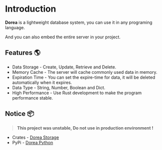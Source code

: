 # Introduction

**Dorea** is a lightweight database system, you can use it in any programing language.

And you can also embed the entire server in your project.



## Features 🌎

- Data Storage - Create, Update, Retrieve and Delete.
- Memory Cache - The server will cache commonly used data in memory.
- Expiration Time - You can set the expire-time for data, it will be deleted automatically when it expires.
- Data Type - String, Number, Boolean and Dict.
- High Performance - Use Rust development to make the program performance stable.



## Notice 📦

>  **This project was unstable, Do not use in production environment !**


- Crates - [Dorea Storage](https://crates.io/crates/dorea)
- PyPi   - [Dorea Python](https://pypi.org/project/dorea-python/)